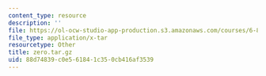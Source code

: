 ```yaml
---
content_type: resource
description: ''
file: https://ol-ocw-studio-app-production.s3.amazonaws.com/courses/6-837-computer-graphics-fall-2012/88d74839c0e561841c350cb416af3539_zero.tar.gz
file_type: application/x-tar
resourcetype: Other
title: zero.tar.gz
uid: 88d74839-c0e5-6184-1c35-0cb416af3539
---
```

